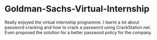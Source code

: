 # Goldman-Sachs-Virtual-Internship
Really enjoyed the virtual internship programme. I learnt a lot about password cracking and how to crack a password using CrackStation.net.
Even proposed the solution for a better password policy for the company.
